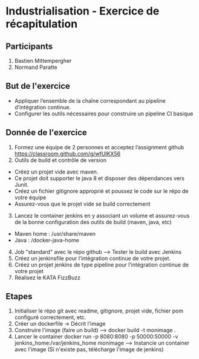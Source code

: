# Industrialisation - Exercice de récapitulation
## Participants
1. Bastien Mittempergher
2. Normand Paratte

## But de l'exercice

- Appliquer l’ensemble de la chaîne correspondant au pipeline d’intégration continue.
- Configurer les outils nécessaires pour construire un pipeline CI basique

## Donnée de l'exercice

1) Formez une équipe de 2 personnes et acceptez l’assignment github https://classroom.github.com/g/wfUIKX56
2) Outils de build et contrôle de version
- Créez un projet vide avec maven.
- Ce projet doit supporter le java 8 et disposer des dépendances vers Junit.
- Créez un fichier gitignore approprié et poussez le code sur le répo de votre équipe
- Assurez-vous que le projet vide se build correctement
3) Lancez le container jenkins en y associant un volume et assurez-vous de la bonne configuration des outils de build (maven, java, etc)
- Maven home : /usr/share/maven
- Java : /docker-java-home
4) Job "standard" avec le répo github --> Tester le build avec Jenkins
5) Créez un jenkinsfile pour l’intégration continue de votre projet.
6) Créez un projet jenkins de type pipeline pour l’intégration continue de votre projet
7) Réalisez le KATA FizzBuzz

## Etapes

1) Initialiser le répo git avec readme, gitignore, projet vide, fichier pom configuré correctement, etc.
2) Créer un dockerfile -> Décrit l'image
3) Construire l'image (faire un build) --> docker build -t monimage .
3) Lancer le container docker run -p 8080:8080 -p 50000:50000 -v jenkins_home:/var/jenkins_home monimage
   --> Instancie un container avec l'image (Si n'existe pas, télécharge l'image de jenkins)

